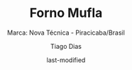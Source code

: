 ---
title: "Forno Mufla"
subtitle: "Marca: Nova Técnica - Piracicaba/Brasil "
status: "Ativo"
procedimento: PEQ-042
image: "fotos/042.jpg"
categories: 
    - Cinzas
author: Tiago Dias
date: last-modified
date-format: DD/MM/YYYY
lang: pt-br
---